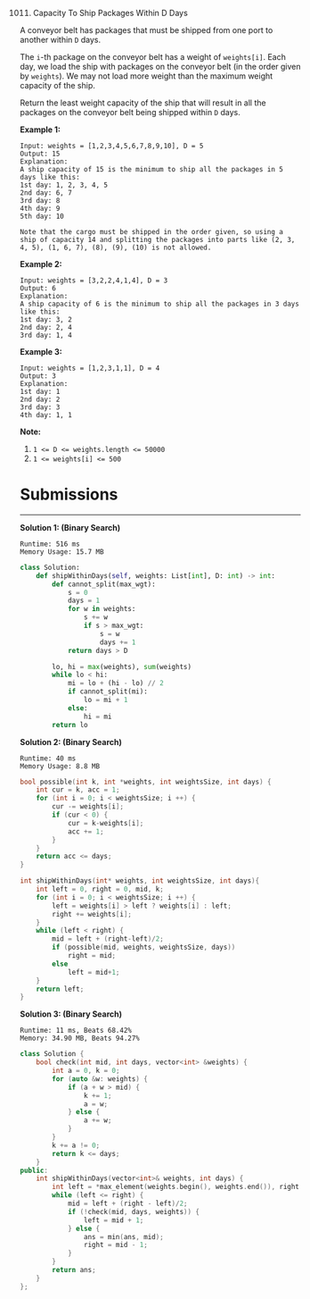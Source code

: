 1011. Capacity To Ship Packages Within D Days

A conveyor belt has packages that must be shipped from one port to another within `D` days.

The `i`-th package on the conveyor belt has a weight of `weights[i]`.  Each day, we load the ship with packages on the conveyor belt (in the order given by `weights`). We may not load more weight than the maximum weight capacity of the ship.

Return the least weight capacity of the ship that will result in all the packages on the conveyor belt being shipped within `D` days.

 

**Example 1:**
```
Input: weights = [1,2,3,4,5,6,7,8,9,10], D = 5
Output: 15
Explanation: 
A ship capacity of 15 is the minimum to ship all the packages in 5 days like this:
1st day: 1, 2, 3, 4, 5
2nd day: 6, 7
3rd day: 8
4th day: 9
5th day: 10

Note that the cargo must be shipped in the order given, so using a ship of capacity 14 and splitting the packages into parts like (2, 3, 4, 5), (1, 6, 7), (8), (9), (10) is not allowed. 
```

**Example 2:**
```
Input: weights = [3,2,2,4,1,4], D = 3
Output: 6
Explanation: 
A ship capacity of 6 is the minimum to ship all the packages in 3 days like this:
1st day: 3, 2
2nd day: 2, 4
3rd day: 1, 4
```

**Example 3:**
```
Input: weights = [1,2,3,1,1], D = 4
Output: 3
Explanation: 
1st day: 1
2nd day: 2
3rd day: 3
4th day: 1, 1
```

**Note:**

1. `1 <= D <= weights.length <= 50000`
1. `1 <= weights[i] <= 500`

# Submissions
---
**Solution 1: (Binary Search)**
```
Runtime: 516 ms
Memory Usage: 15.7 MB
```
```python
class Solution:
    def shipWithinDays(self, weights: List[int], D: int) -> int:
        def cannot_split(max_wgt):
            s = 0
            days = 1
            for w in weights:
                s += w
                if s > max_wgt:
                    s = w
                    days += 1
            return days > D

        lo, hi = max(weights), sum(weights)
        while lo < hi:
            mi = lo + (hi - lo) // 2
            if cannot_split(mi):
                lo = mi + 1
            else:
                hi = mi
        return lo
```

**Solution 2: (Binary Search)**
```
Runtime: 40 ms
Memory Usage: 8.8 MB
```
```c
bool possible(int k, int *weights, int weightsSize, int days) {
    int cur = k, acc = 1;
    for (int i = 0; i < weightsSize; i ++) {
        cur -= weights[i];
        if (cur < 0) {
            cur = k-weights[i];
            acc += 1;
        }
    }
    return acc <= days;
}

int shipWithinDays(int* weights, int weightsSize, int days){
    int left = 0, right = 0, mid, k;
    for (int i = 0; i < weightsSize; i ++) {
        left = weights[i] > left ? weights[i] : left;
        right += weights[i];
    }
    while (left < right) {
        mid = left + (right-left)/2;
        if (possible(mid, weights, weightsSize, days))
            right = mid;
        else
            left = mid+1;
    }
    return left;
}
```

**Solution 3: (Binary Search)**
```
Runtime: 11 ms, Beats 68.42%
Memory: 34.90 MB, Beats 94.27%
```
```c++
class Solution {
    bool check(int mid, int days, vector<int> &weights) {
        int a = 0, k = 0;
        for (auto &w: weights) {
            if (a + w > mid) {
                k += 1;
                a = w;
            } else {
                a += w;
            }
        }
        k += a != 0;
        return k <= days;
    }
public:
    int shipWithinDays(vector<int>& weights, int days) {
        int left = *max_element(weights.begin(), weights.end()), right = accumulate(weights.begin(), weights.end(), 0), mid, ans = INT_MAX;
        while (left <= right) {
            mid = left + (right - left)/2;
            if (!check(mid, days, weights)) {
                left = mid + 1;
            } else {
                ans = min(ans, mid);
                right = mid - 1;
            }
        }
        return ans;
    }
};
```
